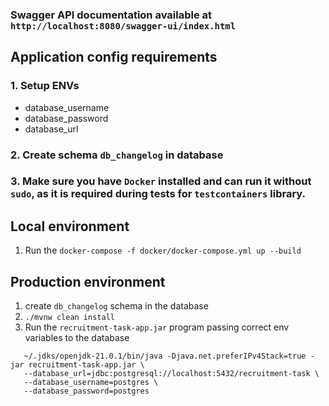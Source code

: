 ### Swagger API documentation available at `http://localhost:8080/swagger-ui/index.html`

## Application config requirements

### 1. Setup ENVs
- database_username
- database_password
- database_url

### 2. Create schema `db_changelog` in database

### 3. Make sure you have `Docker` installed and can run it without `sudo`, as it is required during tests for `testcontainers` library.


## Local environment
1. Run the `docker-compose -f docker/docker-compose.yml up --build`

## Production environment

1. create `db_changelog` schema in the database
2. `./mvnw clean install`
3. Run the `recruitment-task-app.jar` program passing correct env variables to the database
```
   ~/.jdks/openjdk-21.0.1/bin/java -Djava.net.preferIPv4Stack=true -jar recruitment-task-app.jar \
   --database_url=jdbc:postgresql://localhost:5432/recruitment-task \
   --database_username=postgres \
   --database_password=postgres
```
